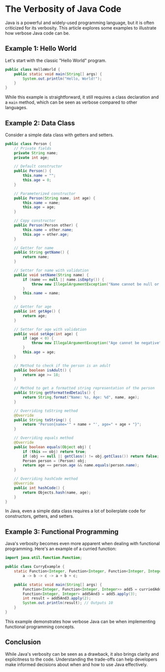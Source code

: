 # The Verbosity of Java Code

Java is a powerful and widely-used programming language, but it is often criticized for its verbosity. This article explores some examples to illustrate how verbose Java code can be.

## Example 1: Hello World

Let's start with the classic "Hello World" program.

```java
public class HelloWorld {
    public static void main(String[] args) {
        System.out.println("Hello, World!");
    }
}
```

While this example is straightforward, it still requires a class declaration and a `main` method, which can be seen as verbose compared to other languages.

## Example 2: Data Class

Consider a simple data class with getters and setters.

```java
public class Person {
    // Private fields
    private String name;
    private int age;

    // Default constructor
    public Person() {
        this.name = "";
        this.age = 0;
    }

    // Parameterized constructor
    public Person(String name, int age) {
        this.name = name;
        this.age = age;
    }

    // Copy constructor
    public Person(Person other) {
        this.name = other.name;
        this.age = other.age;
    }

    // Getter for name
    public String getName() {
        return name;
    }

    // Setter for name with validation
    public void setName(String name) {
        if (name == null || name.isEmpty()) {
            throw new IllegalArgumentException("Name cannot be null or empty");
        }
        this.name = name;
    }

    // Getter for age
    public int getAge() {
        return age;
    }

    // Setter for age with validation
    public void setAge(int age) {
        if (age < 0) {
            throw new IllegalArgumentException("Age cannot be negative");
        }
        this.age = age;
    }

    // Method to check if the person is an adult
    public boolean isAdult() {
        return age >= 18;
    }

    // Method to get a formatted string representation of the person
    public String getFormattedDetails() {
        return String.format("Name: %s, Age: %d", name, age);
    }

    // Overriding toString method
    @Override
    public String toString() {
        return "Person{name='" + name + "', age=" + age + "}";
    }

    // Overriding equals method
    @Override
    public boolean equals(Object obj) {
        if (this == obj) return true;
        if (obj == null || getClass() != obj.getClass()) return false;
        Person person = (Person) obj;
        return age == person.age && name.equals(person.name);
    }

    // Overriding hashCode method
    @Override
    public int hashCode() {
        return Objects.hash(name, age);
    }
}
```

In Java, even a simple data class requires a lot of boilerplate code for constructors, getters, and setters.

## Example 3: Functional Programming

Java's verbosity becomes even more apparent when dealing with functional programming. Here's an example of a curried function:

```java
import java.util.function.Function;

public class CurryExample {
    static Function<Integer, Function<Integer, Function<Integer, Integer>>> curriedAdd =
        a -> b -> c -> a + b + c;

    public static void main(String[] args) {
        Function<Integer, Function<Integer, Integer>> add5 = curriedAdd.apply(5);
        Function<Integer, Integer> add5And3 = add5.apply(3);
        int result = add5And3.apply(2);
        System.out.println(result); // Outputs 10
    }
}
```

This example demonstrates how verbose Java can be when implementing functional programming concepts.

## Conclusion

While Java's verbosity can be seen as a drawback, it also brings clarity and explicitness to the code. Understanding the trade-offs can help developers make informed decisions about when and how to use Java effectively.
